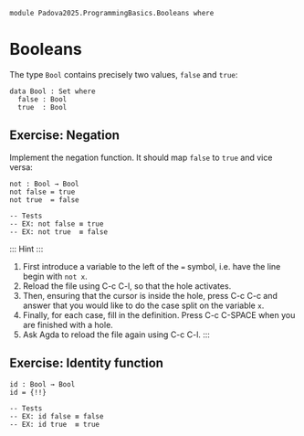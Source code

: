 ```
module Padova2025.ProgrammingBasics.Booleans where
```

# Booleans

The type `Bool` contains precisely two values, `false` and `true`:

```
data Bool : Set where
  false : Bool
  true  : Bool
```


## Exercise: Negation

Implement the negation function. It should map `false` to `true` and vice
versa:

```agda/hole
not : Bool → Bool
not false = true
not true  = false

-- Tests
-- EX: not false ≡ true
-- EX: not true  ≡ false
```

::: Hint :::
1. First introduce a variable to the left of the `=` symbol, i.e. have the line
   begin with `not x`.
2. Reload the file using C-c C-l, so that the hole activates.
3. Then, ensuring that the cursor is inside the hole, press C-c C-c and answer
   that you would like to do the case split on the variable `x`.
4. Finally, for each case, fill in the definition. Press C-c C-SPACE when you
   are finished with a hole.
5. Ask Agda to reload the file again using C-c C-l.
:::

## Exercise: Identity function

```
id : Bool → Bool
id = {!!}

-- Tests
-- EX: id false ≡ false
-- EX: id true  ≡ true
```
